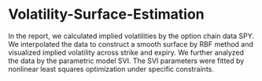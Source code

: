 # Volatility-Surface-Estimation

In the report, we calculated implied volatilities by the option chain data SPY. We interpolated the data to construct a smooth surface by RBF method and visualized implied volatility across strike and expiry. We further analyzed the data by the parametric model SVI. The SVI parameters were fitted by nonlinear least squares optimization under specific constraints. 
